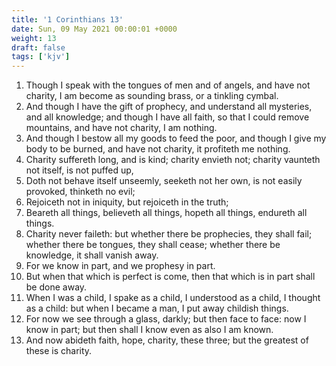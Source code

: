 ```yaml
---
title: '1 Corinthians 13'
date: Sun, 09 May 2021 00:00:01 +0000
weight: 13
draft: false
tags: ['kjv'] 
---
```


1. Though I speak with the tongues of men and of angels, and have not charity, I am become as sounding brass, or a tinkling cymbal.
2. And though I have the gift of prophecy, and understand all mysteries, and all knowledge; and though I have all faith, so that I could remove mountains, and have not charity, I am nothing.
3. And though I bestow all my goods to feed the poor, and though I give my body to be burned, and have not charity, it profiteth me nothing.
4. Charity suffereth long, and is kind; charity envieth not; charity vaunteth not itself, is not puffed up,
5. Doth not behave itself unseemly, seeketh not her own, is not easily provoked, thinketh no evil;
6. Rejoiceth not in iniquity, but rejoiceth in the truth;
7. Beareth all things, believeth all things, hopeth all things, endureth all things.
8. Charity never faileth: but whether there be prophecies, they shall fail; whether there be tongues, they shall cease; whether there be knowledge, it shall vanish away.
9. For we know in part, and we prophesy in part.
10. But when that which is perfect is come, then that which is in part shall be done away.
11. When I was a child, I spake as a child, I understood as a child, I thought as a child: but when I became a man, I put away childish things.
12. For now we see through a glass, darkly; but then face to face: now I know in part; but then shall I know even as also I am known.
13. And now abideth faith, hope, charity, these three; but the greatest of these is charity.
